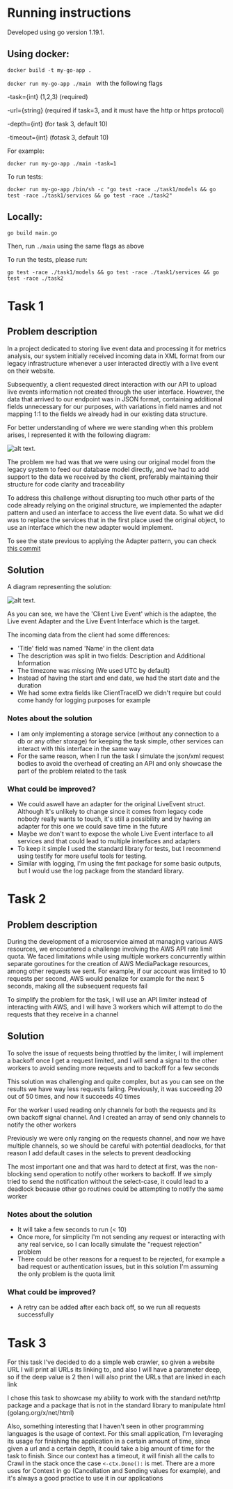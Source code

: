 # Running instructions

Developed using go version 1.19.1.

## Using docker:

`docker build -t my-go-app .`

`docker run my-go-app ./main ` with the following flags

-task={int} (1,2,3) (required)

-url={string} (required if task=3, and it must have the http or https protocol)

-depth={int} (for task 3, default 10)

-timeout={int} (fotask 3, default 10)

For example:

`docker run my-go-app ./main -task=1`

To run tests:

`docker run my-go-app /bin/sh -c "go test -race ./task1/models && go test -race ./task1/services && go test -race ./task2"`

## Locally:

`go build main.go`

Then, run `./main` using the same flags as above

To run the tests, please run:

`go test -race ./task1/models && go test -race ./task1/services && go test -race ./task2` 


# Task 1
## Problem description

In a project dedicated to storing live event data and processing it for metrics analysis, our system initially received incoming data in XML format from our legacy infrastructure whenever a user interacted directly with a live event on their website. 

Subsequently, a client requested direct interaction with our API to upload  live events information not created through the user interface. However, the data that arrived to our endpoint was in JSON format, containing additional fields unnecessary for our purposes, with variations in field names and not mapping 1:1 to the fields we already had in our existing data structure. 

For better understanding of where we were standing when this problem arises, I represented it with the following diagram:

![alt text.](/diagrams/task1/previous.png "Previous solution.")

The problem we had was that we were using our original model from the legacy system to feed our database model directly, and we had to add support to the data we received by the client, preferably maintaining their structure for code clarity and traceability

To address this challenge without disrupting too much other parts of the code already relying on the original structure, we implemented the adapter pattern and used an interface to access the live event data. So what we did was to replace the services that in the first place used the original object, to use an interface which the new adapter would implement. 

To see the state previous to applying the Adapter pattern, you can check [this commit](https://github.com/pintotomas/golang-tasks/commit/89dd356e639fdf5ee11cb10b3d811ee09074a641)

## Solution

A diagram representing the solution:

![alt text.](/diagrams/task1/new.png "New solution.")

As you can see, we have the 'Client Live Event' which is the adaptee, the Live event Adapter and the Live Event Interface which is the target.

The incoming data from the client had some differences:

* 'Title' field was named 'Name' in the client data
* The description was split in two fields: Description and Additional Information
* The timezone was missing (We used UTC by default)
* Instead of having the start and end date, we had the start date and the duration
* We had some extra fields like ClientTraceID we didn't require but could come handy for logging purposes for example

### Notes about the solution

* I am only implementing a storage service (without any connection to a db or any other storage) for keeping the task simple, other services can interact with this interface in the same way
* For the same reason, when I run the task I simulate the json/xml request bodies to avoid the overhead of creating an API and only showcase the part of the problem related to the task

### What could be improved?

* We could aswell have an adapter for the original LiveEvent struct. Although It's unlikely to change since it comes from legacy code nobody really wants to touch, it's still a possibility and by having an adapter for this one we could save time in the future 
* Maybe we don't want to expose the whole Live Event interface to all services and that could lead to multiple interfaces and adapters
* To keep it simple I used the standard library for tests, but I recommend using testify for more useful tools for testing. 
* Similar with logging, I'm using the fmt package for some basic outputs, but I would use the log package from the standard library.

# Task 2
## Problem description

During the development of a microservice aimed at managing various AWS resources, we encountered a challenge involving the AWS API rate limit quota. 
We faced limitations while using multiple workers concurrently within separate goroutines for the creation of AWS MediaPackage resources, among other requests we sent.
For example, if our account was limited to 10 requests per second, AWS would penalize for example for the next 5 seconds, making all the subsequent requests fail

To simplify the problem for the task, I will use an API limiter instead of interacting with AWS, and I will have 3 workers which will attempt to do the requests that they receive in a channel

## Solution

To solve the issue of requests being throttled by the limiter, I will implement a backoff once I get a request limited, and I will send a signal to the other workers to avoid sending more requests and to backoff for a few seconds

This solution was challenging and quite complex, but as you can see on the results we have way less requests failing. Previously, it was succeeding 20 out of 50 times, and now it succeeds 40 times

For the worker I used reading only channels for both the requests and its own backoff signal channel. And I created an array of send only channels to notify the other workers

Previously we were only ranging on the requests channel, and now we have multiple channels, so we should be careful with potential deadlocks, for that reason I add default cases in the selects to prevent deadlocking

The most important one and that was hard to detect at first, was the non-blocking send operation to notify other workers to backoff. If we simply tried to send the notification without the select-case, it could lead to a deadlock because other go routines could be attempting to notify the same worker  

### Notes about the solution

* It will take a few seconds to run (< 10)
* Once more, for simplicity I'm not sending any request or interacting with any real service, so I can locally simulate the "request rejection" problem
* There could be other reasons for a request to be rejected, for example a bad request or authentication issues, but in this solution I'm assuming the only problem is the quota limit

### What could be improved?

* A retry can be added after each back off, so we run all requests successfully

# Task 3

For this task I've decided to do a simple web crawler, so given a website URL I will print all URLs its linking to, and also I will have a parameter deep, so if the deep value is 2 then I will also print the URLs that are linked in each link

I chose this task to showcase my ability to work with the standard net/http package and a package that is not in the standard library to manipulate html (golang.org/x/net/html)

Also, something interesting that I haven't seen in other programming languages is the usage of context. For this small application, I'm leveraging its usage for finishing the application in a certain amount of time, since given a url and a certain depth, it could take a big amount of time for the task to finish. Since our context has a timeout, it will finish all the calls to Crawl in the stack once the case `<-ctx.Done():` is met. There are a more uses for Context in go (Cancellation and Sending values for example), and it's always a good practice to use it in our applications
